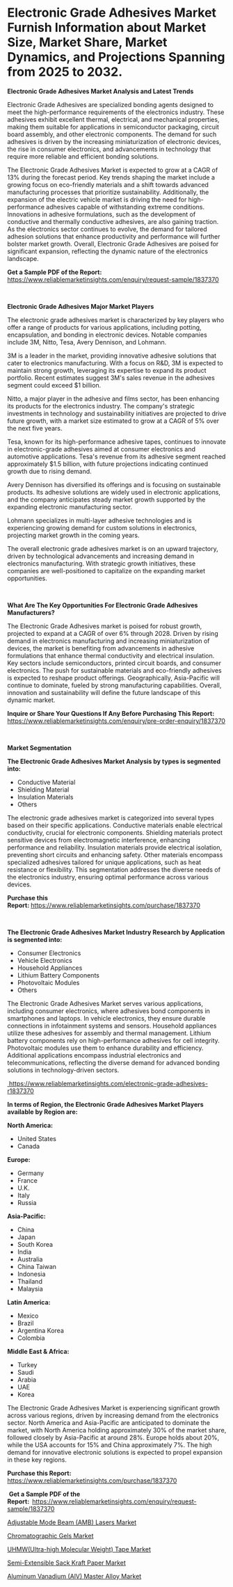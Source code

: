 <p><h1>Electronic Grade Adhesives Market Furnish Information about Market Size, Market Share, Market Dynamics, and Projections Spanning from 2025 to 2032.</h1></p><p><strong>Electronic Grade Adhesives Market Analysis and Latest Trends</strong></p>
<p><p>Electronic Grade Adhesives are specialized bonding agents designed to meet the high-performance requirements of the electronics industry. These adhesives exhibit excellent thermal, electrical, and mechanical properties, making them suitable for applications in semiconductor packaging, circuit board assembly, and other electronic components. The demand for such adhesives is driven by the increasing miniaturization of electronic devices, the rise in consumer electronics, and advancements in technology that require more reliable and efficient bonding solutions.</p><p>The Electronic Grade Adhesives Market is expected to grow at a CAGR of 13% during the forecast period. Key trends shaping the market include a growing focus on eco-friendly materials and a shift towards advanced manufacturing processes that prioritize sustainability. Additionally, the expansion of the electric vehicle market is driving the need for high-performance adhesives capable of withstanding extreme conditions. Innovations in adhesive formulations, such as the development of conductive and thermally conductive adhesives, are also gaining traction. As the electronics sector continues to evolve, the demand for tailored adhesion solutions that enhance productivity and performance will further bolster market growth. Overall, Electronic Grade Adhesives are poised for significant expansion, reflecting the dynamic nature of the electronics landscape.</p></p>
<p><strong>Get a Sample PDF of the Report:&nbsp;</strong> <a href="https://www.reliablemarketinsights.com/enquiry/request-sample/1837370?utm_campaign=2013&utm_medium=2&utm_source=Github&utm_content=ia&utm_term=03022025&utm_id=electronic-grade-adhesives">https://www.reliablemarketinsights.com/enquiry/request-sample/1837370</a></p>
<p>&nbsp;</p>
<p><strong>Electronic Grade Adhesives Major Market Players</strong></p>
<p><p>The electronic grade adhesives market is characterized by key players who offer a range of products for various applications, including potting, encapsulation, and bonding in electronic devices. Notable companies include 3M, Nitto, Tesa, Avery Dennison, and Lohmann.</p><p>3M is a leader in the market, providing innovative adhesive solutions that cater to electronics manufacturing. With a focus on R&D, 3M is expected to maintain strong growth, leveraging its expertise to expand its product portfolio. Recent estimates suggest 3M's sales revenue in the adhesives segment could exceed $1 billion.</p><p>Nitto, a major player in the adhesive and films sector, has been enhancing its products for the electronics industry. The company's strategic investments in technology and sustainability initiatives are projected to drive future growth, with a market size estimated to grow at a CAGR of 5% over the next five years.</p><p>Tesa, known for its high-performance adhesive tapes, continues to innovate in electronic-grade adhesives aimed at consumer electronics and automotive applications. Tesa's revenue from its adhesive segment reached approximately $1.5 billion, with future projections indicating continued growth due to rising demand.</p><p>Avery Dennison has diversified its offerings and is focusing on sustainable products. Its adhesive solutions are widely used in electronic applications, and the company anticipates steady market growth supported by the expanding electronic manufacturing sector.</p><p>Lohmann specializes in multi-layer adhesive technologies and is experiencing growing demand for custom solutions in electronics, projecting market growth in the coming years.</p><p>The overall electronic grade adhesives market is on an upward trajectory, driven by technological advancements and increasing demand in electronics manufacturing. With strategic growth initiatives, these companies are well-positioned to capitalize on the expanding market opportunities.</p></p>
<p>&nbsp;</p>
<p><strong>What Are The Key Opportunities For Electronic Grade Adhesives Manufacturers?</strong></p>
<p><p>The Electronic Grade Adhesives market is poised for robust growth, projected to expand at a CAGR of over 6% through 2028. Driven by rising demand in electronics manufacturing and increasing miniaturization of devices, the market is benefiting from advancements in adhesive formulations that enhance thermal conductivity and electrical insulation. Key sectors include semiconductors, printed circuit boards, and consumer electronics. The push for sustainable materials and eco-friendly adhesives is expected to reshape product offerings. Geographically, Asia-Pacific will continue to dominate, fueled by strong manufacturing capabilities. Overall, innovation and sustainability will define the future landscape of this dynamic market.</p></p>
<p><strong>Inquire or Share Your Questions If Any Before Purchasing This Report:</strong> <a href="https://www.reliablemarketinsights.com/enquiry/pre-order-enquiry/1837370?utm_campaign=2013&utm_medium=2&utm_source=Github&utm_content=ia&utm_term=03022025&utm_id=electronic-grade-adhesives">https://www.reliablemarketinsights.com/enquiry/pre-order-enquiry/1837370</a></p>
<p>&nbsp;</p>
<p><strong>Market Segmentation</strong></p>
<p><strong>The Electronic Grade Adhesives Market Analysis by types is segmented into:</strong></p>
<p><ul><li>Conductive Material</li><li>Shielding Material</li><li>Insulation Materials</li><li>Others</li></ul></p>
<p><p>The electronic grade adhesives market is categorized into several types based on their specific applications. Conductive materials enable electrical conductivity, crucial for electronic components. Shielding materials protect sensitive devices from electromagnetic interference, enhancing performance and reliability. Insulation materials provide electrical isolation, preventing short circuits and enhancing safety. Other materials encompass specialized adhesives tailored for unique applications, such as heat resistance or flexibility. This segmentation addresses the diverse needs of the electronics industry, ensuring optimal performance across various devices.</p></p>
<p><strong>Purchase this Report:&nbsp;</strong><a href="https://www.reliablemarketinsights.com/purchase/1837370?utm_campaign=2013&utm_medium=2&utm_source=Github&utm_content=ia&utm_term=03022025&utm_id=electronic-grade-adhesives">https://www.reliablemarketinsights.com/purchase/1837370</a></p>
<p>&nbsp;</p>
<p><strong>The Electronic Grade Adhesives Market Industry Research by Application is segmented into:</strong></p>
<p><ul><li>Consumer Electronics</li><li>Vehicle Electronics</li><li>Household Appliances</li><li>Lithium Battery Components</li><li>Photovoltaic Modules</li><li>Others</li></ul></p>
<p><p>The Electronic Grade Adhesives Market serves various applications, including consumer electronics, where adhesives bond components in smartphones and laptops. In vehicle electronics, they ensure durable connections in infotainment systems and sensors. Household appliances utilize these adhesives for assembly and thermal management. Lithium battery components rely on high-performance adhesives for cell integrity. Photovoltaic modules use them to enhance durability and efficiency. Additional applications encompass industrial electronics and telecommunications, reflecting the diverse demand for advanced bonding solutions in technology-driven sectors.</p></p>
<p><a href="https://www.reliablemarketinsights.com/electronic-grade-adhesives-r1837370?utm_campaign=2013&utm_medium=2&utm_source=Github&utm_content=ia&utm_term=03022025&utm_id=electronic-grade-adhesives">&nbsp;https://www.reliablemarketinsights.com/electronic-grade-adhesives-r1837370</a></p>
<p><strong>In terms of Region, the Electronic Grade Adhesives Market Players available by Region are:</strong></p>
<p>
    <p> <strong> North America: </strong>
        <ul>
            <li>United States</li>
            <li>Canada</li>
        </ul>
        </p> 
    <p> <strong> Europe: </strong>
        <ul>
            <li>Germany</li>
            <li>France</li>
            <li>U.K.</li>
            <li>Italy</li>
            <li>Russia</li>
        </ul>
        </p> 
    <p> <strong> Asia-Pacific: </strong>
        <ul>
            <li>China</li>
            <li>Japan</li>
            <li>South Korea</li>
            <li>India</li>
            <li>Australia</li>
            <li>China Taiwan</li>
            <li>Indonesia</li>
            <li>Thailand</li>
            <li>Malaysia</li>
        </ul>
        </p> 
    <p> <strong> Latin America: </strong>
        <ul>
            <li>Mexico</li>
            <li>Brazil</li>
            <li>Argentina Korea</li>
            <li>Colombia</li>
        </ul>
        </p> 
    <p> <strong> Middle East & Africa: </strong>
        <ul>
            <li>Turkey</li>
            <li>Saudi</li>
            <li>Arabia</li>
            <li>UAE</li>
            <li>Korea</li>
        </ul>
    </p>
    </p>
<p><p>The Electronic Grade Adhesives Market is experiencing significant growth across various regions, driven by increasing demand from the electronics sector. North America and Asia-Pacific are anticipated to dominate the market, with North America holding approximately 30% of the market share, followed closely by Asia-Pacific at around 28%. Europe holds about 20%, while the USA accounts for 15% and China approximately 7%. The high demand for innovative electronic solutions is expected to propel expansion in these key regions.</p></p>
<p><strong>Purchase this Report: </strong><a href="https://www.reliablemarketinsights.com/purchase/1837370?utm_campaign=2013&utm_medium=2&utm_source=Github&utm_content=ia&utm_term=03022025&utm_id=electronic-grade-adhesives">https://www.reliablemarketinsights.com/purchase/1837370</a></p>
<p>&nbsp;<strong>Get a Sample PDF of the Report:&nbsp;&nbsp;</strong><a href="https://www.reliablemarketinsights.com/enquiry/request-sample/1837370?utm_campaign=2013&utm_medium=2&utm_source=Github&utm_content=ia&utm_term=03022025&utm_id=electronic-grade-adhesives">https://www.reliablemarketinsights.com/enquiry/request-sample/1837370</a></p>
<p><strong></strong></p>
<p><p><a href="https://www.linkedin.com/pulse/adjustable-mode-beam-amb-lasers-market-analysis-size-share-sales-tabxf?utm_campaign=2013&utm_medium=2&utm_source=Github&utm_content=ia&utm_term=03022025&utm_id=electronic-grade-adhesives">Adjustable Mode Beam (AMB) Lasers Market</a></p><p><a href="https://www.linkedin.com/pulse/growth-forecast-chromatographic-gels-industry-projected-106-cagr-quzif?utm_campaign=2013&utm_medium=2&utm_source=Github&utm_content=ia&utm_term=03022025&utm_id=electronic-grade-adhesives">Chromatographic Gels Market</a></p><p><a href="https://github.com/MariaWashington76/Market-Research-Report-List-1/blob/main/uhmwultra-high-molecular-weight-tape-market.md?utm_campaign=2013&utm_medium=2&utm_source=Github&utm_content=ia&utm_term=03022025&utm_id=electronic-grade-adhesives">UHMW(Ultra-high Molecular Weight) Tape Market</a></p><p><a href="https://www.linkedin.com/pulse/semi-extensible-sack-kraft-paper-market-analysis-report-comprehensive-ofntf?utm_campaign=2013&utm_medium=2&utm_source=Github&utm_content=ia&utm_term=03022025&utm_id=electronic-grade-adhesives">Semi-Extensible Sack Kraft Paper Market</a></p><p><a href="https://www.linkedin.com/pulse/examination-market-segmentation-aluminum-vanadium-alv-master-uvsaf?utm_campaign=2013&utm_medium=2&utm_source=Github&utm_content=ia&utm_term=03022025&utm_id=electronic-grade-adhesives">Aluminum Vanadium (AlV) Master Alloy Market</a></p></p>